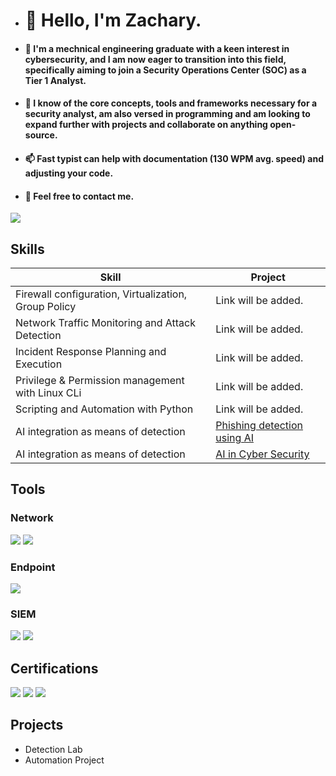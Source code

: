- # 👋 Hello, I'm Zachary.
- #### 🌱 I'm a mechnical engineering graduate with a keen interest in cybersecurity, and I am now eager to transition into this field, specifically aiming to join a Security Operations Center (SOC) as a Tier 1 Analyst.
- #### 💞️ I know of the core concepts, tools and frameworks necessary for a security analyst, am also versed in programming and am looking to expand further with projects and collaborate on anything open-source.
- #### 📫 Fast typist can help with documentation (130 WPM avg. speed) and adjusting your code.
- #### 👀 Feel free to contact me.
<a href="https://linkedin.com"><img src="https://img.shields.io/badge/-LinkedIn-0072b1?&style=for-the-badge&logo=linkedin&logoColor=white" /></a>
<!--- Note : add linkedin Link --->
## Skills

| Skill                                         | Project                    |
|-----------------------------------------------|----------------------------|
| Firewall configuration, Virtualization, Group Policy| Link will be added.|
| Network Traffic Monitoring and Attack Detection | Link will be added. |
| Incident Response Planning and Execution      | Link will be added. |
| Privilege & Permission management with Linux CLi                 | Link will be added. |
| Scripting and Automation with Python | Link will be added. |
| AI integration as means of detection | <a href="èè">Phishing detection using AI</a>|
| AI integration as means of detection | <a href="hg">AI in Cyber Security</a> |
## Tools
### Network
<div>
    <img src="https://img.shields.io/badge/-Wireshark-1679A7?&style=for-the-badge&logo=Wireshark&logoColor=white" />
    <img src="https://img.shields.io/badge/-Suricata-EF3B2D?&style=for-the-badge&logo=Suricata&logoColor=white" />
</div>

### Endpoint
<div>
    <img src="https://img.shields.io/badge/-Microsoft_Defender_for_Endpoint-00A4EF?&style=for-the-badge&logo=Microsoft&logoColor=white" />
   </div>

### SIEM
<div>
    <img src="https://img.shields.io/badge/-Splunk-000000?&style=for-the-badge&logo=Splunk&logoColor=white" />
    <img src=https://img.shields.io/badge/-Google%20Chronicle-4285F4?&style=for-the-badge&logo=Google-Chronicle&logoColor=white" />
 <!--- Note to self : fix broken img.--->
</div>

## Certifications
<div>
<img src="https://img.shields.io/badge/-Security%2B-FF0000?&style=for-the-badge&logo=CompTIA&logoColor=white" />
<img src="https://img.shields.io/badge/-Network%2B-007ACC?&style=for-the-badge&logo=CompTIA&logoColor=white" />
<img src="https://img.shields.io/badge/-A%2B-4D4D4D?&style=for-the-badge&logo=CompTIA&logoColor=white" />
<!---Note to self : add missing cert.--->
</div>

## Projects
- Detection Lab
- Automation Project
<!---
Call-me-Zak/Call-me-Zak is a ✨ special ✨ repository because its `README.md` (this file) appears on your GitHub profile.
You can click the Preview link to take a look at your changes.
--->
